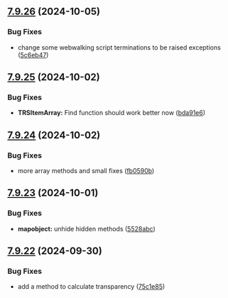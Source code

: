 ## [7.9.26](https://github.com/Torwent/SRL-T/compare/v7.9.25...v7.9.26) (2024-10-05)


### Bug Fixes

* change some webwalking script terminations to be raised exceptions ([5c6eb47](https://github.com/Torwent/SRL-T/commit/5c6eb47e4779a4563b9979ae7baf3bd5474498e3))



## [7.9.25](https://github.com/Torwent/SRL-T/compare/v7.9.24...v7.9.25) (2024-10-02)


### Bug Fixes

* **TRSItemArray:** Find function should work better now ([bda91e6](https://github.com/Torwent/SRL-T/commit/bda91e632f1147f21b0d9c950fd64f1e80986368))



## [7.9.24](https://github.com/Torwent/SRL-T/compare/v7.9.23...v7.9.24) (2024-10-02)


### Bug Fixes

* more array methods and small fixes ([fb0590b](https://github.com/Torwent/SRL-T/commit/fb0590b67b23df414a8a190fb5dbe11c67cf74ce))



## [7.9.23](https://github.com/Torwent/SRL-T/compare/v7.9.22...v7.9.23) (2024-10-01)


### Bug Fixes

* **mapobject:** unhide hidden methods ([5528abc](https://github.com/Torwent/SRL-T/commit/5528abcc6866614bbad5da204946e631089a14f7))



## [7.9.22](https://github.com/Torwent/SRL-T/compare/v7.9.21...v7.9.22) (2024-09-30)


### Bug Fixes

* add a method to calculate transparency ([75c1e85](https://github.com/Torwent/SRL-T/commit/75c1e85523172c91bdfd90743ed2b1709103dfa0))



